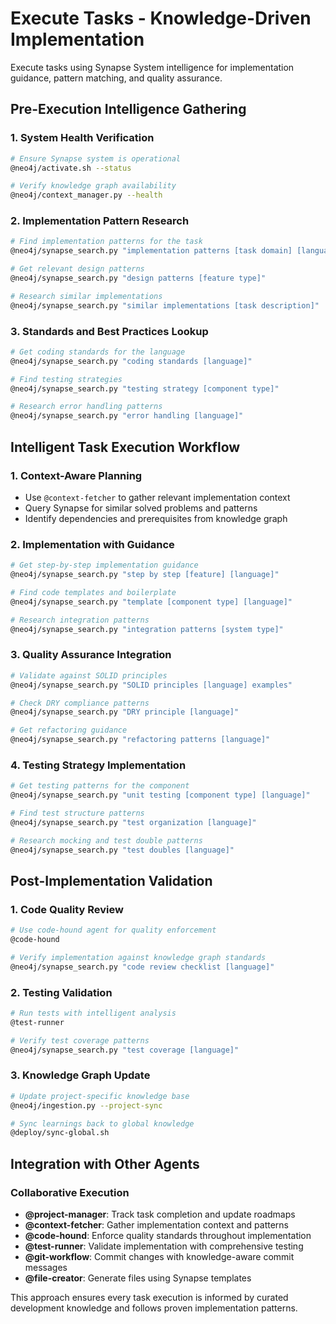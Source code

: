 # Execute Tasks - Knowledge-Driven Implementation

Execute tasks using Synapse System intelligence for implementation guidance, pattern matching, and quality assurance.

## Pre-Execution Intelligence Gathering

### 1. System Health Verification
```bash
# Ensure Synapse system is operational
@neo4j/activate.sh --status

# Verify knowledge graph availability
@neo4j/context_manager.py --health
```

### 2. Implementation Pattern Research
```bash
# Find implementation patterns for the task
@neo4j/synapse_search.py "implementation patterns [task domain] [language]"

# Get relevant design patterns
@neo4j/synapse_search.py "design patterns [feature type]"

# Research similar implementations
@neo4j/synapse_search.py "similar implementations [task description]"
```

### 3. Standards and Best Practices Lookup
```bash
# Get coding standards for the language
@neo4j/synapse_search.py "coding standards [language]"

# Find testing strategies
@neo4j/synapse_search.py "testing strategy [component type]"

# Research error handling patterns
@neo4j/synapse_search.py "error handling [language]"
```

## Intelligent Task Execution Workflow

### 1. Context-Aware Planning
- Use `@context-fetcher` to gather relevant implementation context
- Query Synapse for similar solved problems and patterns
- Identify dependencies and prerequisites from knowledge graph

### 2. Implementation with Guidance
```bash
# Get step-by-step implementation guidance
@neo4j/synapse_search.py "step by step [feature] [language]"

# Find code templates and boilerplate
@neo4j/synapse_search.py "template [component type] [language]"

# Research integration patterns
@neo4j/synapse_search.py "integration patterns [system type]"
```

### 3. Quality Assurance Integration
```bash
# Validate against SOLID principles
@neo4j/synapse_search.py "SOLID principles [language] examples"

# Check DRY compliance patterns
@neo4j/synapse_search.py "DRY principle [language]"

# Get refactoring guidance
@neo4j/synapse_search.py "refactoring patterns [language]"
```

### 4. Testing Strategy Implementation
```bash
# Get testing patterns for the component
@neo4j/synapse_search.py "unit testing [component type] [language]"

# Find test structure patterns
@neo4j/synapse_search.py "test organization [language]"

# Research mocking and test double patterns
@neo4j/synapse_search.py "test doubles [language]"
```

## Post-Implementation Validation

### 1. Code Quality Review
```bash
# Use code-hound agent for quality enforcement
@code-hound

# Verify implementation against knowledge graph standards
@neo4j/synapse_search.py "code review checklist [language]"
```

### 2. Testing Validation
```bash
# Run tests with intelligent analysis
@test-runner

# Verify test coverage patterns
@neo4j/synapse_search.py "test coverage [language]"
```

### 3. Knowledge Graph Update
```bash
# Update project-specific knowledge base
@neo4j/ingestion.py --project-sync

# Sync learnings back to global knowledge
@deploy/sync-global.sh
```

## Integration with Other Agents

### Collaborative Execution
- **@project-manager**: Track task completion and update roadmaps
- **@context-fetcher**: Gather implementation context and patterns
- **@code-hound**: Enforce quality standards throughout implementation
- **@test-runner**: Validate implementation with comprehensive testing
- **@git-workflow**: Commit changes with knowledge-aware commit messages
- **@file-creator**: Generate files using Synapse templates

This approach ensures every task execution is informed by curated development knowledge and follows proven implementation patterns.

